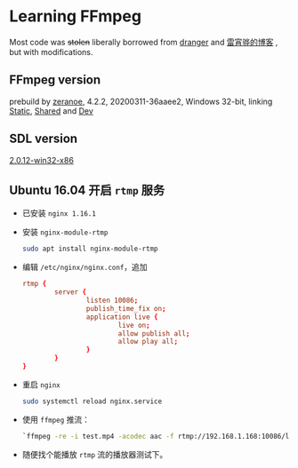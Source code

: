 # Learning FFmpeg

Most code was <del>stolen</del> liberally  borrowed from [dranger](http://dranger.com/ffmpeg/ffmpeg.html) and [雷宵骅的博客](https://blog.csdn.net/leixiaohua1020) , but with modifications.

## FFmpeg version

prebuild by [zeranoe](https://ffmpeg.zeranoe.com/builds/), 4.2.2, 20200311-36aaee2, Windows 32-bit, linking [Static](https://ffmpeg.zeranoe.com/builds/win32/static/ffmpeg-20200311-36aaee2-win32-static.zip), [Shared](https://ffmpeg.zeranoe.com/builds/win32/shared/ffmpeg-20200311-36aaee2-win32-shared.zip) and [Dev](https://ffmpeg.zeranoe.com/builds/win32/dev/ffmpeg-20200311-36aaee2-win32-dev.zip)

## SDL version

[2.0.12-win32-x86](http://www.libsdl.org/release/SDL2-devel-2.0.12-VC.zip)

## Ubuntu 16.04 开启 `rtmp` 服务

* 已安装 `nginx 1.16.1`
* 安装 `nginx-module-rtmp`
    ```bash
    sudo apt install nginx-module-rtmp
    ```
* 编辑 `/etc/nginx/nginx.conf`，追加

    ```conf
    rtmp {
            server {
                    listen 10086;
                    publish_time_fix on;
                    application live {
                            live on;
                            allow publish all;
                            allow play all;
                    }
            }
    }
    ```
* 重启 `nginx`
    ```bash
    sudo systemctl reload nginx.service
    ```
* 使用 `ffmpeg` 推流：
    ```bash
    `ffmpeg -re -i test.mp4 -acodec aac -f rtmp://192.168.1.168:10086/live/test`
    ```
* 随便找个能播放 `rtmp` 流的播放器测试下。

